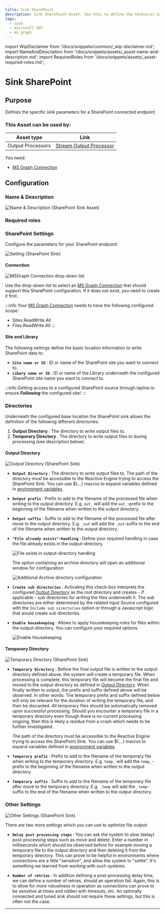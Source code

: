 ```yaml
---
title: Sink SharePoint
description: Sink SharePoint Asset. Use this to define the technical parameters for a SharePoint endpoint.
tags:
  - sink
  - microsoft 365
  - ms graph
---
```


import WipDisclaimer from '/docs/snippets/common/_wip-disclaimer.md';
import NameAndDescription from '/docs/snippets/assets/_asset-name-and-description.md';
import RequiredRoles from '/docs/snippets/assets/_asset-required-roles.md';

# Sink SharePoint

## Purpose

Defines the specific sink parameters for a SharePoint connected endpoint.

### This Asset can be used by:

| Asset type        | Link                                                                          |
|-------------------|-------------------------------------------------------------------------------|
| Output Processors | [Stream Output Processor](/docs/assets/processors-output/asset-output-stream) |

You need:

* [MS Graph Connection](/docs/assets/connections/asset-connection-msgraph)

## Configuration

### Name & Description

![Name & Description (SharePoint Sink Asset)](./.asset-sink-sharepoint_images/1714667462326.png "Name & Description (SharePoint Sink Asset)")

<NameAndDescription></NameAndDescription>

### Required roles

<RequiredRoles></RequiredRoles>

### SharePoint Settings

Configure the parameters for your SharePoint endpoint:

![Setting (SharePoint Sink)](./.asset-sink-sharepoint_images/1714668282329.png "Setting (SharePoint Sink)")

#### Connection

![MSGraph Connection drop-down list](./.asset-sink-sharepoint_images/1714668065803.png "MSGraph Connection drop-down list")

Use the drop-down list to select an [MS Graph Connection](/docs/assets/connections/asset-connection-msgraph) that should
support this SharePoint configuration. If it does not exist, you need to create it first.

:::info
Your [MS Graph Connection](/docs/assets/connections/asset-connection-msgraph) needs to have the following configured scope:
* Sites.ReadWrite.All
* Files.ReadWrite.All
:::

#### Site and Library

The following settings define the basic location information to write SharePoint data to:

* **`Site name or ID`** : ID or name of the SharePoint site you want to connect to.
* **`Libary name or ID`** : ID or name of the Library underneath the configured SharePoint site name you want to connect to.

:::info
Getting access to a configured SharePoint source through layline.io ensure _**Following**_ the configured site!
:::

### Directories

Underneath the configured base location the SharePoint sink allows the definition of the following different directories:

1. **Output Directory** : The directory to write output files to.
2. **Temporary Directory** : The directory to write output files to during processing (see description below).

#### Output Directory

![Output Directory (SharePoint Sink)](./.asset-sink-sharepoint_images/1715594792608.png "Output Directory (SharePoint Sink)")

* **`Output Directory`** : The directory to write output files to.
  The path of the directory must be accessible to the Reactive Engine trying to access the SharePoint Sink.
  You can use $\{...\} macros to expand variables defined in [environment variables](/docs/assets/resources/asset-resource-environment).

* **`Output prefix`** : Prefix to add to the filename of the processed file when writing to the output directory.
  E.g. `out_` will add the `out_`-prefix to the beginning of the filename when written to the output directory.

* **`Output suffix`** : Suffix to add to the filename of the processed file after move to the output directory.
  E.g. `_out` will add the `_out`-suffix to the end of the filename when written to the output directory.

* **`"File already exists"-Handling`** : Define your required handling in case the file already exists in the output-directory.

  ![File exists in output-directory handling](./.asset-sink-file_images/1714482236036.png "File exists in output-directory handling")

  The option containing an archive directory will open an additional window for configuration:

  ![Additional Archive directory configuration](./.asset-sink-file_images/1714482497282.png "Additional Archive directory configuration")

* **`Create sub directories`** : Activating this check-box interprets the configured [Output Directory](#output-directory) as the root directory and
  creates - if applicable - sub directories for writing the files underneath it. The sub directories are either determined by the related Input Source configured with the `Include sub sirectories` option or
  through a Javascript logic that would create sub directories.

* **`Enable housekeeping`** : Allows to apply housekeeping rules for files within the output-directory. You can configure your required options.

  ![Enable Housekeeping](./.asset-sink-file_images/1714485058904.png "Enable Housekeeping")


#### Temporary Directory

![Temporary Directory (SharePoint Sink)](./.asset-sink-file_images/1714477373974.png "Temporary Directory (SharePoint Sink)")

* **`Temporary Directory`** : Before the final output file is written to the output directory defined above, the system will create a temporary file.
  When processing is complete, this temporary file will become the final file and moved to the output directory as defined in [Output Directory](#output-directory).
  When finally written to output, the prefix and suffix defined above will be observed.
  In other words: The temporary prefix and suffix defined below will only be relevant for the duration of writing the temporary file, and then be discarded.
  All temporary files should be automatically removed upon successful processing.
  Should you encounter a temporary file in a temporary directory even though there is no current processing ongoing, then this is likely a residue from a crash which needs to be further investigated.

  The path of the directory must be accessible to the Reactive Engine trying to access the SharePoint Sink.
  You can use $\{...\} macros to expand variables defined in [environment variables](/docs/assets/resources/asset-resource-environment).

* **`Temporary prefix`** : Prefix to add to the filename of the temporary file when writing to the temporary directory.
  E.g. `temp_` will add the `temp_`-prefix to the beginning of the filename when written to the output directory.

* **`Temporary suffix`** : Suffix to add to the filename of the temporary file after move to the temporary directory.
  E.g. `_temp` will add the `_temp`-suffix to the end of the filename when written to the output directory.

### Other Settings

![](.asset-sink-ftp_images/a18799d6.png "Other Settings (SharePoint Sink)")

There are two more settings which you can use to optimize file output:

* **`Delay post processing steps`** : You can ask the system to slow (delay) post-processing steps such as move and delete.
  Enter a number in milliseconds which should be observed before for example moving a temporary file to the output directory and then deleting it from the temporary directory.
  This can prove to be helpful in environments where connections are a little "sensitive", and allow the system to "settle".
  It's something we learned from working with such systems.

* **`Number of retries`** : In addition defining a post-processing delay time, we can define a number of retries, should an operation fail.
  Again, this is to allow for more robustness in operation as connections can prove to be sensitive at times and ridden with timeouts, etc.
  An optimally connected and tuned sink should not require these settings, but this is often not the case.

---

<WipDisclaimer></WipDisclaimer>
